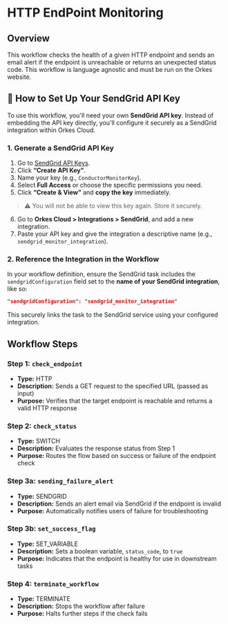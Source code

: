 
# HTTP EndPoint Monitoring

## Overview

This workflow checks the health of a given HTTP endpoint and sends an email alert if the endpoint is unreachable or returns an unexpected status code. This workflow is language agnostic and must be run on the Orkes website.

## 🔧 How to Set Up Your SendGrid API Key

To use this workflow, you'll need your own **SendGrid API key**. Instead of embedding the API key directly, you'll configure it securely as a SendGrid integration within Orkes Cloud.

### 1. Generate a SendGrid API Key

1. Go to [SendGrid API Keys](https://app.sendgrid.com/settings/api_keys).
2. Click **“Create API Key”**.
3. Name your key (e.g., `ConductorMonitorKey`).
4. Select **Full Access** or choose the specific permissions you need.
5. Click **“Create & View”** and **copy the key** immediately.

> ⚠️ You will not be able to view this key again. Store it securely.

6. Go to **Orkes Cloud > Integrations > SendGrid**, and add a new integration.
7. Paste your API key and give the integration a descriptive name (e.g., `sendgrid_monitor_integration`).



### 2. Reference the Integration in the Workflow

In your workflow definition, ensure the SendGrid task includes the `sendgridConfiguration` field set to the **name of your SendGrid integration**, like so:

```json
"sendgridConfiguration": "sendgrid_monitor_integration"
```

This securely links the task to the SendGrid service using your configured integration.

## Workflow Steps

### Step 1: `check_endpoint`

* **Type:** HTTP
* **Description:** Sends a GET request to the specified URL (passed as input)
* **Purpose:** Verifies that the target endpoint is reachable and returns a valid HTTP response

### Step 2: `check_status`

* **Type:** SWITCH
* **Description:** Evaluates the response status from Step 1
* **Purpose:** Routes the flow based on success or failure of the endpoint check

### Step 3a: `sending_failure_alert`

* **Type:** SENDGRID
* **Description:** Sends an alert email via SendGrid if the endpoint is invalid
* **Purpose:** Automatically notifies users of failure for troubleshooting

### Step 3b: `set_success_flag`

* **Type:** SET\_VARIABLE
* **Description:** Sets a boolean variable, `status_code`, to `true`
* **Purpose:** Indicates that the endpoint is healthy for use in downstream tasks

### Step 4: `terminate_workflow`

* **Type:** TERMINATE
* **Description:** Stops the workflow after failure
* **Purpose:** Halts further steps if the check fails


